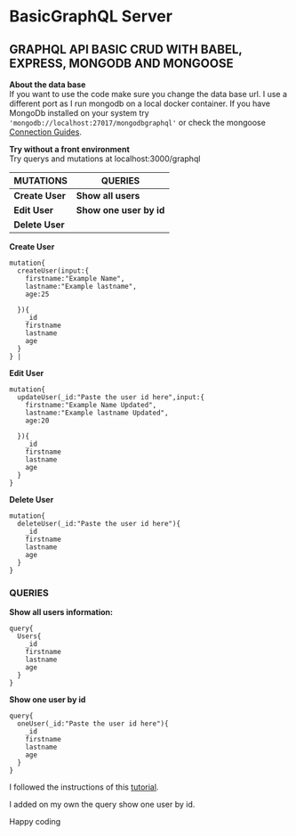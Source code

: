# BasicGraphQL Server

## GRAPHQL API BASIC CRUD WITH BABEL, EXPRESS, MONGODB AND MONGOOSE

**About the data base**\
If you want to use the code make sure you change the data base url. I use a different port as I run mongodb on a local docker container.
If you have MongoDb installed on your system try ```'mongodb://localhost:27017/mongodbgraphql'``` or check the mongoose [Connection Guides](https://mongoosejs.com/docs/connections.html).

**Try without a front environment**\
Try querys and mutations at localhost:3000/graphql

| MUTATIONS | QUERIES |
| --- | --- |
| **Create User** | **Show all users**
| **Edit User** | **Show one user by id**
| **Delete User** | 

**Create User** 
```
mutation{
  createUser(input:{
    firstname:"Example Name",
    lastname:"Example lastname",
    age:25
    
  }){
    _id
    firstname
    lastname 
    age
  }
} |
```


**Edit User**
```
mutation{
  updateUser(_id:"Paste the user id here",input:{
    firstname:"Example Name Updated",
    lastname:"Example lastname Updated",
    age:20
    
  }){
    _id
    firstname
    lastname 
    age
  }
}
```

**Delete User**
```
mutation{
  deleteUser(_id:"Paste the user id here"){
    _id
    firstname
    lastname 
    age
  }
}
```

### QUERIES

**Show all users information:**
```
query{
  Users{
    _id
    firstname
    lastname
    age
  }
}
```

**Show one user by id**

```
query{
  oneUser(_id:"Paste the user id here"){
    _id
    firstname
    lastname 
    age
  }
}
```

I followed the instructions of this [tutorial](https://www.youtube.com/watch?v=Wl8O6wW4FJU&list=RDCMUCX9NJ471o7Wie1DQe94RVIg&start_radio=1&rv=Wl8O6wW4FJU&t=2&ab_channel=Fazt).

I added on my own the query show one user by id.

Happy coding 




